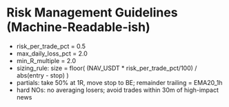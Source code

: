 # Risk Management Guidelines (Machine-Readable-ish)

- risk_per_trade_pct = 0.5
- max_daily_loss_pct = 2.0
- min_R_multiple = 2.0
- sizing_rule: size = floor( (NAV_USDT * risk_per_trade_pct/100) / abs(entry - stop) )
- partials: take 50% at 1R, move stop to BE; remainder trailing = EMA20_1h
- hard NOs: no averaging losers; avoid trades within 30m of high-impact news
